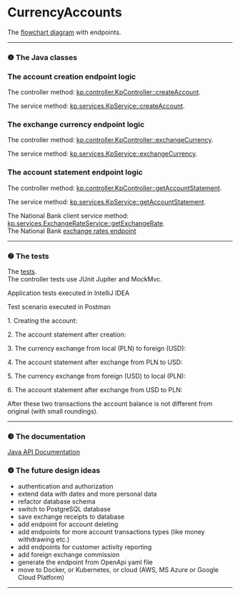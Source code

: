 # CurrencyAccounts
<p>
The <a href="https://github.com/Ee-Cs/CurrencyAccounts/blob/main/docs/mermaid/flowchart.md">flowchart diagram</a>
with endpoints.
</p>
<hr>
<h3>❶ The Java classes</h3>
<h3>The account creation endpoint logic</h3>
<p>
The controller method:
<a href="https://github.com/Ee-Cs/CurrencyAccounts/blob/main/src/main/java/kp/controller/KpController.java#L41">
kp.controller.KpController::createAccount</a>.
</p>
<p>
The service method:
<a href="https://github.com/Ee-Cs/CurrencyAccounts/blob/main/src/main/java/kp/services/KpService.java#L46">
kp.services.KpService::createAccount</a>.
</p>
<h3>The exchange currency endpoint logic</h3>
<p>
The controller method:
<a href="https://github.com/Ee-Cs/CurrencyAccounts/blob/main/src/main/java/kp/controller/KpController.java#L58">
kp.controller.KpController::exchangeCurrency</a>.
</p>
<p>
The service method:
<a href="https://github.com/Ee-Cs/CurrencyAccounts/blob/main/src/main/java/kp/services/KpService.java#L70">
kp.services.KpService::exchangeCurrency</a>.
</p>
<h3>The account statement endpoint logic</h3>
<p>
The controller method:
<a href="https://github.com/Ee-Cs/CurrencyAccounts/blob/main/src/main/java/kp/controller/KpController.java#L72">
kp.controller.KpController::getAccountStatement</a>.
</p>
<p>
The service method:
<a href="https://github.com/Ee-Cs/CurrencyAccounts/blob/main/src/main/java/kp/services/KpService.java#L108">
kp.services.KpService::getAccountStatement</a>.
</p>
<p>
The National Bank client service method:
<a href="https://github.com/Ee-Cs/CurrencyAccounts/blob/main/src/main/java/kp/services/ExchangeRateService.java#L38">
kp.services.ExchangeRateService::getExchangeRate</a>.<br/>
The National Bank <a href="http://api.nbp.pl/api/exchangerates/rates/a/usd/">exchange rates endpoint</a> 
</p>
<hr>
<h3>❷ The tests</h3>
<p>
The <a href="https://github.com/Ee-Cs/CurrencyAccounts/tree/main/src/test/java/kp">
tests</a>.<br>
The controller tests use JUnit Jupiter and MockMvc.
</p>
<p>
Application tests executed in IntelliJ IDEA<br/>
<img alt="" src="docs/images/ScreenshotTests.png"/>
</p>
<p>
Test scenario executed in Postman 
</p>
<p>
1. Creating the account:<br/>
<img alt="" src="docs/images/ScreenshotCreateAccount.png"/>
</p>
<p>
2. The account statement after creation:<br/>
<img alt="" src="docs/images/ScreenshotAccountStatement1.png"/>
</p>
<p>
3. The currency exchange from local (PLN) to foreign (USD):<br/>
<img alt="" src="docs/images/ScreenshotExchangeFromPLNToUSD.png"/>
</p>
<p>
4. The account statement after exchange from PLN to USD:<br/>
<img alt="" src="docs/images/ScreenshotAccountStatement2.png"/>
</p>
<p>
5. The currency exchange from foreign (USD) to local (PLN):<br/>
<img alt="" src="docs/images/ScreenshotExchangeFromUSDToPLN.png"/>
</p>
<p>
6. The account statement after exchange from USD to PLN:<br/>
<img alt="" src="docs/images/ScreenshotAccountStatement3.png"/>
</p>
<p>
After these two transactions the account balance is not different from original (with small roundings).  
</p>
<hr>
<h3>❸ The documentation</h3>
<p>
<a href="https://htmlpreview.github.io/?https://github.com/Ee-Cs/CurrencyAccounts/blob/main/docs/apidocs/index.html">
Java API Documentation</a>
</p>
<h3>❹ The future design ideas</h3>
<ul>
<li>authentication and authorization</li>
<li>extend data with dates and more personal data</li>
<li>refactor database schema</li>
<li>switch to PostgreSQL database</li>
<li>save exchange receipts to database</li> 
<li>add endpoint for account deleting</li>
<li>add endpoints for more account transactions types (like money withdrawing etc.)</li>
<li>add endpoints for customer activity reporting</li>
<li>add foreign exchange commission</li>
<li>generate the endpoint from OpenApi yaml file</li>
<li>move to Docker, or Kubernetes, or cloud (AWS, MS Azure or Google Cloud Platform)</li>
</ul>
<hr/>